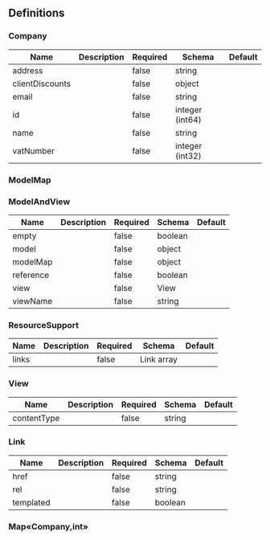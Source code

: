 ## Definitions
### Company
|Name|Description|Required|Schema|Default|
|----|----|----|----|----|
|address||false|string||
|clientDiscounts||false|object||
|email||false|string||
|id||false|integer (int64)||
|name||false|string||
|vatNumber||false|integer (int32)||


### ModelMap
### ModelAndView
|Name|Description|Required|Schema|Default|
|----|----|----|----|----|
|empty||false|boolean||
|model||false|object||
|modelMap||false|object||
|reference||false|boolean||
|view||false|View||
|viewName||false|string||


### ResourceSupport
|Name|Description|Required|Schema|Default|
|----|----|----|----|----|
|links||false|Link array||


### View
|Name|Description|Required|Schema|Default|
|----|----|----|----|----|
|contentType||false|string||


### Link
|Name|Description|Required|Schema|Default|
|----|----|----|----|----|
|href||false|string||
|rel||false|string||
|templated||false|boolean||


### Map«Company,int»
